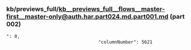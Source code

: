 ### kb/previews_full/kb__previews_full__flows__master-first__master-only@auth.har.part024.md.part001.md (part 002)

```md
": 0,
                                  "columnNumber": 5621
                               
```

```
